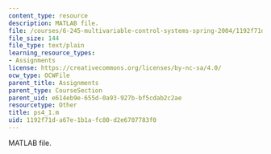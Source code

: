 ```yaml
---
content_type: resource
description: MATLAB file.
file: /courses/6-245-multivariable-control-systems-spring-2004/1192f71da67e1b1afc80d2e6707783f0_ps4_1.m
file_size: 144
file_type: text/plain
learning_resource_types:
- Assignments
license: https://creativecommons.org/licenses/by-nc-sa/4.0/
ocw_type: OCWFile
parent_title: Assignments
parent_type: CourseSection
parent_uid: e614eb9e-655d-0a93-927b-bf5cdab2c2ae
resourcetype: Other
title: ps4_1.m
uid: 1192f71d-a67e-1b1a-fc80-d2e6707783f0
---
```

MATLAB file.